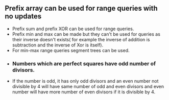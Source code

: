 ## Prefix array can be used for range queries with no updates
* Prefix sum and prefix XOR can be used for range queries.
* Prefix min and max can be made but they can't be used for queries as their inverse doesn't exists( for example the inverse of addition is subtraction and the inverse of Xor is itself).
* For min-max range queries segment trees can be used.
* ### Numbers which are perfect squares have odd number of divisors.
* If the number is odd, it has only odd divisors and an even number not divisible by 4 will have same number of odd and even divisors and even number will have more number of even divisors if it is divisible by 4. 

